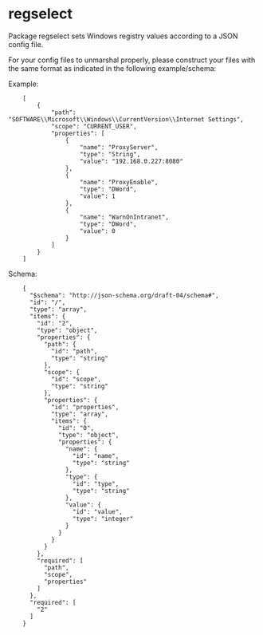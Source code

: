 # regselect
Package regselect sets Windows registry values according to a JSON config file.

For your config files to unmarshal properly, please construct your files with the same format as indicated in the following example/schema:

Example:
```
	[
		{
			"path": "SOFTWARE\\Microsoft\\Windows\\CurrentVersion\\Internet Settings",
			"scope": "CURRENT_USER",
			"properties": [
				{
					"name": "ProxyServer",
					"type": "String",
					"value": "192.168.0.227:8080"
				},
				{
					"name": "ProxyEnable",
					"type": "DWord",
					"value": 1
				},
				{
					"name": "WarnOnIntranet",
					"type": "DWord",
					"value": 0
				}
			]
		}
	]
```

Schema:
```
	{
	  "$schema": "http://json-schema.org/draft-04/schema#",
	  "id": "/",
	  "type": "array",
	  "items": {
	    "id": "2",
	    "type": "object",
	    "properties": {
	      "path": {
	        "id": "path",
	        "type": "string"
	      },
	      "scope": {
	        "id": "scope",
	        "type": "string"
	      },
	      "properties": {
	        "id": "properties",
	        "type": "array",
	        "items": {
	          "id": "0",
	          "type": "object",
	          "properties": {
	            "name": {
	              "id": "name",
	              "type": "string"
	            },
	            "type": {
	              "id": "type",
	              "type": "string"
	            },
	            "value": {
	              "id": "value",
	              "type": "integer"
	            }
	          }
	        }
	      }
	    },
	    "required": [
	      "path",
	      "scope",
	      "properties"
	    ]
	  },
	  "required": [
	    "2"
	  ]
	}
```
